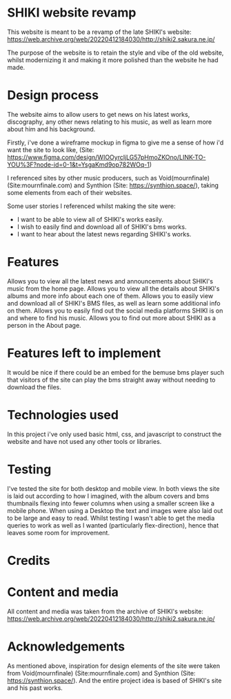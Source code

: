 # SHIKI website revamp
This website is meant to be a revamp of the late SHIKI's website: https://web.archive.org/web/20220412184030/http://shiki2.sakura.ne.jp/

The purpose of the website is to retain the style and vibe of the old website, whilst modernizing it and making it more polished than the website he had made.

# Design process
The website aims to allow users to get news on his latest works, discography, any other news relating to his music, as well as learn more about him and his background.

Firstly, i've done a wireframe mockup in figma to give me a sense of how i'd want the site to look like, (Site: https://www.figma.com/design/WIOOyrcljLG57pHmoZKOno/LINK-TO-YOU%3F?node-id=0-1&t=YsgaKmd9op782WOq-1)

I referenced sites by other music producers, such as Void(mournfinale) (Site:mournfinale.com) and Synthion (Site: https://synthion.space/), taking some elements from each of their websites.

Some user stories I referenced whilst making the site were:
- I want to be able to view all of SHIKI's works easily.
- I wish to easily find and download all of SHIKI's bms works.
- I want to hear about the latest news regarding SHIKI's works.

# Features
Allows you to view all the latest news and announcements about SHIKI's music from the home page.
Allows you to view all the details about SHIKI's albums and more info about each one of them.
Allows you to easily view and download all of SHIKI's BMS files, as well as learn some additional info on them.
Allows you to easily find out the social media platforms SHIKI is on and where to find his music.
Allows you to find out more about SHIKI as a person in the About page.

# Features left to implement
It would be nice if there could be an embed for the bemuse bms player such that visitors of the site can play the bms straight away without needing to download the files.

# Technologies used
In this project i've only used basic html, css, and javascript to construct the website and have not used any other tools or libraries.

# Testing
I've tested the site for both desktop and mobile view. In both views the site is laid out according to how I imagined, with the album covers and bms thumbnails flexing into fewer columns when using a smaller screen like a mobile phone. When using a Desktop the text and images were also laid out to be large and easy to read. Whilst testing I wasn't able to get the media queries to work as well as I wanted (particularly flex-direction), hence that leaves some room for improvement.

# Credits

# Content and media
All content and media was taken from the archive of SHIKI's website: https://web.archive.org/web/20220412184030/http://shiki2.sakura.ne.jp/

# Acknowledgements
As mentioned above, inspiration for design elements of the site were taken from Void(mournfinale) (Site:mournfinale.com) and Synthion (Site: https://synthion.space/). And the entire project idea is based of SHIKI's site and his past works.
